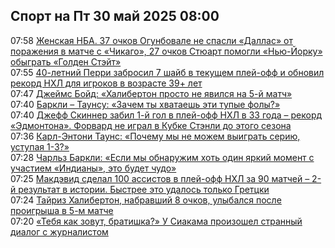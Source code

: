 <h2>Спорт на Пт 30 май 2025 08:00</h2><!--2025-05-30 07:58:00-->
<div class="rssn">
  <div><span class="smaller gray hspace">07:58</span> <a class="nodecor" href="https://www.sports.ru/basketball/1116764213-zhenskaya-nba-nyu-jork-primet-golden-stejt-chikago-vstretitsya-s-dalla.html?">Женская НБА. 37 очков Огунбовале не спасли «Даллас» от поражения в матче с «Чикаго», 27 очков Стюарт помогли «Нью-Йорку» обыграть «Голден Стэйт»</a></div>
</div>
<div class="rssn">
  <div><span class="smaller gray hspace">07:55</span> <a class="nodecor" href="https://www.sports.ru/hockey/1116764349-40-letnij-perri-zabrosil-7-shajb-v-tekushhem-plej-off-i-obnovil-rekord.html?">40-летний Перри забросил 7 шайб в текущем плей-офф и обновил рекорд НХЛ для игроков в возрасте 39+ лет</a></div>
</div>
<div class="rssn">
  <div><span class="smaller gray hspace">07:47</span> <a class="nodecor" href="https://www.sports.ru/basketball/1116764348-dzhejms-bojd-xaliberton-prosto-ne-yavilsya-na-5-j-match.html?">Джеймс Бойд: «Халибертон просто не явился на 5-й матч»</a></div>
</div>
<div class="rssn">
  <div><span class="smaller gray hspace">07:40</span> <a class="nodecor" href="https://www.sports.ru/basketball/1116764345-barkli-taunsu-zachem-ty-xvataesh-eti-tupye-foly.html?">Баркли – Таунсу: «Зачем ты хватаешь эти тупые фолы?»</a></div>
</div>
<div class="rssn">
  <div><span class="smaller gray hspace">07:40</span> <a class="nodecor" href="https://www.sports.ru/hockey/1116764347-dzheff-skinner-zabil-1-j-gol-v-plej-off-nxl-v-33-goda-rekord-edmontona.html?">Джефф Скиннер забил 1-й гол в плей-офф НХЛ в 33 года – рекорд «Эдмонтона». Форвард не играл в Кубке Стэнли до этого сезона</a></div>
</div>
<div class="rssn">
  <div><span class="smaller gray hspace">07:36</span> <a class="nodecor" href="https://www.sports.ru/basketball/1116764346-karl-entoni-tauns-pochemu-my-ne-mozhem-vyigrat-seriyu-ustupaya-1-3.html?">Карл-Энтони Таунс: «Почему мы не можем выиграть серию, уступая 1-3?»</a></div>
</div>
<div class="rssn">
  <div><span class="smaller gray hspace">07:28</span> <a class="nodecor" href="https://www.sports.ru/basketball/1116764343-charlz-barkli-esli-my-obnaruzhim-xot-odin-yarkij-moment-s-uchastiem-in.html?">Чарльз Баркли: «Если мы обнаружим хоть один яркий момент с участием «Индианы», это будет чудо»</a></div>
</div>
<div class="rssn">
  <div><span class="smaller gray hspace">07:25</span> <a class="nodecor" href="https://www.sports.ru/hockey/1116764342-makdevid-sdelal-100-assistov-v-plej-off-za-90-matchej-2-j-rezultat-v-i.html?">Макдэвид сделал 100 ассистов в плей-офф НХЛ за 90 матчей – 2-й результат в истории. Быстрее это удалось только Гретцки</a></div>
</div>
<div class="rssn">
  <div><span class="smaller gray hspace">07:24</span> <a class="nodecor" href="https://www.sports.ru/basketball/1116764341-tajriz-xaliberton-ulybalsya-posle-proigrysha-v-5-m-matche.html?">Тайриз Халибертон, набравший 8 очков, улыбался после проигрыша в 5-м матче</a></div>
</div>
<div class="rssn">
  <div><span class="smaller gray hspace">07:20</span> <a class="nodecor" href="https://www.sports.ru/basketball/1116764340-tebya-kak-zovut-bratishka-u-siakama-proizoshel-strannyj-dialog-s-zhurn.html?">«Тебя как зовут, братишка?» У Сиакама произошел странный диалог с журналистом</a></div>
</div>